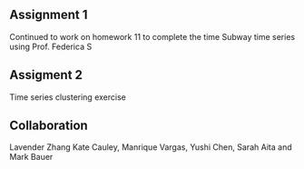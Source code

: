 ## Assignment 1
Continued to work on homework 11 to complete the time Subway time series using Prof. Federica S


## Assigment 2 
Time series clustering exercise

## Collaboration
Lavender Zhang Kate Cauley, Manrique Vargas, Yushi Chen, Sarah Aita and Mark Bauer
